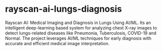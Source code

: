 # rayscan-ai-lungs-diagnosis
Rayscan AI: Medical Imaging and Diagnosis in Lungs Using AI/ML. Its an intelligent deep-learning based system for analyzing chest X-ray images to detect lungs-related diseases like Pneumonia, Tuberculosis, COVID-19 and Normal. The project leverages AI/ML techniques for early diagnosis with accurate and efficient medical image interpretation.
